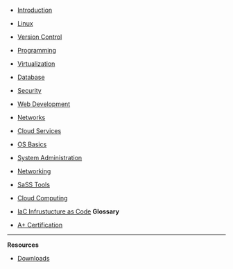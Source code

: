 - [Introduction](courses/01-Introduction/_home.md)
- [Linux](courses/02-Linux/home.md)
- [Version Control](courses/03-Version_Control/home.md)
- [Programming](courses/04-Programming/home.md)
- [Virtualization](courses/05-Virtualization/home.md)
- [Database](courses/06-Databases/home.md)
- [Security](courses/07-Security/home.md)
- [Web Development](courses/08-Web_Development/home.md)
- [Networks](courses/09-Networks/home.md)
- [Cloud Services](courses/10-Cloud_Services/home.md)
- [OS Basics](courses/11-Os_Basics/home.md)
- [System Administration](courses/12-System_Administration/home.md)
- [Networking](courses/13-Networking/home.md)
- [SaSS Tools](courses/14-SaSS_Tools/home.md)
- [Cloud Computing](courses/15-Cloud_Computing/home.md)
- [IaC Infrustucture as Code](courses/16-Iac/home.md)
  **Glossary**

- [A+ Certification](a+Cert.md)

---

**Resources**

- [Downloads](/resources/downloads.md)
